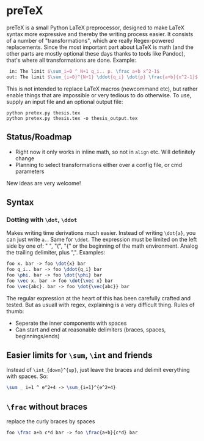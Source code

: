 # preTeX

preTeX is a small Python LaTeX preprocessor, designed to make LaTeX syntax more expressive and thereby the writing process easier. It consists of a number of "transformations", which are really Regex-powered replacements. Since the most important part about LaTeX is math (and the other parts are mostly optional these days thanks to tools like Pandoc), that's where all transformations are done. Example:

```latex
 in: The limit $\sum_i=0 ^ N+1 q_i.. p. \frac a+b x^2-1$
out: The limit $\sum_{i=0}^{N+1} \ddot{q_i} \dot{p} \frac{a+b}{x^2-1}$
```

This is not intended to replace LaTeX macros (newcommand etc), but rather enable things that are impossible or very tedious to do otherwise. To use, supply an input file and an optional output file:

```
python pretex.py thesis.tex
python pretex.py thesis.tex -o thesis_output.tex
```

## Status/Roadmap
- Right now it only works in inline math, so not in `align` etc. Will definitely change
- Planning to select transformations either over a config file, or cmd parameters

New ideas are very welcome!

## Syntax
### Dotting with `\dot`, `\ddot`
Makes writing time derivations much easier. Instead of writing `\dot{a}`, you can just write `a.`. Same for `\ddot`.  The expression must be limited on the left side by one of: " ", "(", "{" or the beginning of the math environment. Analog the trailing delimiter, plus ",". Examples:

```latex
foo x. bar -> foo \dot{x} bar
foo q_i.. bar -> foo \ddot{q_i} bar
foo \phi. bar -> foo \dot{\phi} bar
foo \vec x. bar -> foo \dot{\vec x} bar
foo \vec{abc}. bar -> foo \dot{\vec{abc}} bar
```

The regular expression at the heart of this has been carefully crafted and tested. But as usuall with regex, explaining is a very difficult thing. Rules of thumb:
- Seperate the inner components with spaces
- Can start and end at reasonable delimiters (braces, spaces, beginnings/ends)

## Easier limits for `\sum`, `\int` and friends
Instead of `\int_{down}^{up}`, just leave the braces and delimit everything with spaces. So:
```latex
\sum _ i=1 ^ e^2+4 -> \sum_{i=1}^{e^2+4}
```

## `\frac` without braces
replace the curly braces by spaces
```latex
foo \frac a+b c*d bar -> foo \frac{a+b}{c*d} bar
```
